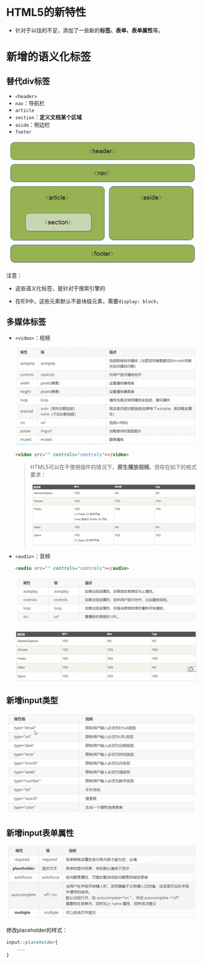 # HTML5的新特性

- 针对于以往的不足，添加了一些新的**标签、表单、表单属性**等。



# 新增的语义化标签

## 替代div标签

- `<header>`
- `nav`：导航栏
- `article`
- `section`：**定义文档某个区域**
- `aside`：侧边栏
- `footer`



![image-20220616231509990](HTML5%E6%A0%87%E7%AD%BE.assets/image-20220616231509990.png)



注意：

- 这些语义化标签，是针对于搜索引擎的

- 在IE9中，这些元素默认不是块级元素，需要`display: block;`



## 多媒体标签

- `<video>`：视频

  ![image-20220616234408848](HTML5%E6%A0%87%E7%AD%BE.assets/image-20220616234408848.png)

  ```html
  <video src="" controls="controls"></video>
  ```

  > HTML5可以在不使用插件的情况下，**原生播放视频**。但存在如下的格式要求：
  >
  > ![image-20220616233801551](HTML5%E6%A0%87%E7%AD%BE.assets/image-20220616233801551.png)

- `<audio>`：音频

  ```html
  <audio src="" controls="controls"></audio>
  ```
  
  ![image-20220617130016967](HTML5%E6%A0%87%E7%AD%BE.assets/image-20220617130016967.png)
  
  ![image-20220617125855919](HTML5%E6%A0%87%E7%AD%BE.assets/image-20220617125855919.png)



## 新增input类型

![image-20220617131528230](HTML5%E6%A0%87%E7%AD%BE.assets/image-20220617131528230.png)



## 新增input表单属性

![image-20220617131949648](HTML5%E6%A0%87%E7%AD%BE.assets/image-20220617131949648.png)



修改placeholder的样式：
```css
input::placeholder{
	...
}
```

